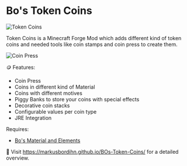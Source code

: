 # Bo's Token Coins

![Token Coins][logo]

Token Coins is a Minecraft Forge Mod which adds different kind of token coins and needed tools like coin stamps and coin press to create them.

![Coin Press][coin_press]

🪙 Features:

- Coin Press
- Coins in different kind of Material
- Coins with different motives
- Piggy Banks to store your coins with special effects
- Decorative coin stacks
- Configurable values per coin type
- JRE Integration

Requires:

- [Bo's Material and Elements][material-elements]

🚀 Visit https://markusbordihn.github.io/BOs-Token-Coins/ for a detailed overview.

[logo]: src/main/resources/logo.png
[material-elements]: https://www.curseforge.com/minecraft/mc-mods/material-elements
[coin_press]: docs/assets/coin_press.png
